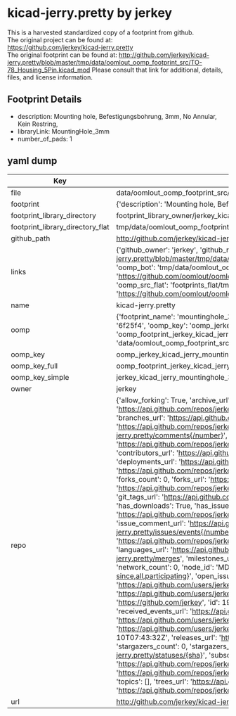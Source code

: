 # kicad-jerry.pretty by jerkey  
This is a harvested standardized copy of a footprint from github.  
The original project can be found at:  
https://github.com/jerkey/kicad-jerry.pretty  
The original footprint can be found at:
http://github.com/jerkey/kicad-jerry.pretty/blob/master/tmp/data/oomlout_oomp_footprint_src/TO-78_Housing_5Pin.kicad_mod
Please consult that link for additional, details, files, and license information.  
## Footprint Details
* description: Mounting hole, Befestigungsbohrung, 3mm, No Annular, Kein Restring,  
* libraryLink: MountingHole_3mm  
* number_of_pads: 1  
## yaml dump  
| Key | Value |  
| --- | --- |  
| file | data/oomlout_oomp_footprint_src/kicad-jerry.pretty/MountingHole_3mm.kicad_mod |  
| footprint | {'description': 'Mounting hole, Befestigungsbohrung, 3mm, No Annular, Kein Restring,', 'libraryLink': 'MountingHole_3mm', 'number_of_pads': 1} |  
| footprint_library_directory | footprint_library_owner/jerkey_kicad-jerry.pretty |  
| footprint_library_directory_flat | tmp/data/oomlout_oomp_footprint_src/footprints_flat/jerkey_kicad_jerry_mountinghole_3mm/working |  
| github_path | http://github.com/jerkey/kicad-jerry.pretty/blob/master/tmp/data/oomlout_oomp_footprint_src/MountingHole_3mm.kicad_mod |  
| links | {'github_owner': 'jerkey', 'github_repo_name': 'kicad-jerry.pretty', 'github_src': 'http://github.com/jerkey/kicad-jerry.pretty/blob/master/tmp/data/oomlout_oomp_footprint_src/TO-78_Housing_5Pin.kicad_mod', 'github_src_repo': 'https://github.com/jerkey/kicad-jerry.pretty', 'oomp_bot': 'tmp/data/oomlout_oomp_footprint_src/footprints/jerkey_kicad_jerry_mountinghole_3mm/working', 'oomp_bot_github': 'https://github.com/oomlout/oomlout_oomp_footprint_bot/tree/main/tmp/data/oomlout_oomp_footprint_src/footprints/jerkey_kicad_jerry_mountinghole_3mm/working', 'oomp_src_flat': 'footprints_flat/tmp/data/oomlout_oomp_footprint_src/footprints_flat/jerkey_kicad_jerry_mountinghole_3mm/working', 'oomp_src_flat_github': 'https://github.com/oomlout/oomlout_oomp_footprint_src/tree/main/tmp/data/oomlout_oomp_footprint_src/footprints_flat/jerkey_kicad_jerry_mountinghole_3mm/working'} |  
| name | kicad-jerry.pretty |  
| oomp | {'footprint_name': 'mountinghole_3mm', 'library_name': 'kicad_jerry', 'md5': '6f25f4adffacc50bd1031b96369c0732', 'md5_10': '6f25f4adff', 'md5_5': '6f25f', 'md5_6': '6f25f4', 'oomp_key': 'oomp_jerkey_kicad_jerry_mountinghole_3mm', 'oomp_key_extra': 'oomp_footprint_jerkey_kicad_jerry_mountinghole_3mm', 'oomp_key_full': 'oomp_footprint_jerkey_kicad_jerry_mountinghole_3mm_6f25f4', 'oomp_key_simple': 'jerkey_kicad_jerry_mountinghole_3mm', 'original_filename': 'data/oomlout_oomp_footprint_src/kicad-jerry.pretty/MountingHole_3mm.kicad_mod', 'owner_name': 'jerkey'} |  
| oomp_key | oomp_jerkey_kicad_jerry_mountinghole_3mm |  
| oomp_key_full | oomp_footprint_jerkey_kicad_jerry_mountinghole_3mm |  
| oomp_key_simple | jerkey_kicad_jerry_mountinghole_3mm |  
| owner | jerkey |  
| repo | {'allow_forking': True, 'archive_url': 'https://api.github.com/repos/jerkey/kicad-jerry.pretty/{archive_format}{/ref}', 'archived': False, 'assignees_url': 'https://api.github.com/repos/jerkey/kicad-jerry.pretty/assignees{/user}', 'blobs_url': 'https://api.github.com/repos/jerkey/kicad-jerry.pretty/git/blobs{/sha}', 'branches_url': 'https://api.github.com/repos/jerkey/kicad-jerry.pretty/branches{/branch}', 'clone_url': 'https://github.com/jerkey/kicad-jerry.pretty.git', 'collaborators_url': 'https://api.github.com/repos/jerkey/kicad-jerry.pretty/collaborators{/collaborator}', 'comments_url': 'https://api.github.com/repos/jerkey/kicad-jerry.pretty/comments{/number}', 'commits_url': 'https://api.github.com/repos/jerkey/kicad-jerry.pretty/commits{/sha}', 'compare_url': 'https://api.github.com/repos/jerkey/kicad-jerry.pretty/compare/{base}...{head}', 'contents_url': 'https://api.github.com/repos/jerkey/kicad-jerry.pretty/contents/{+path}', 'contributors_url': 'https://api.github.com/repos/jerkey/kicad-jerry.pretty/contributors', 'created_at': '2014-04-10T07:43:17Z', 'default_branch': 'master', 'deployments_url': 'https://api.github.com/repos/jerkey/kicad-jerry.pretty/deployments', 'description': 'kicad modules for jerry', 'disabled': False, 'downloads_url': 'https://api.github.com/repos/jerkey/kicad-jerry.pretty/downloads', 'events_url': 'https://api.github.com/repos/jerkey/kicad-jerry.pretty/events', 'fork': False, 'forks': 0, 'forks_count': 0, 'forks_url': 'https://api.github.com/repos/jerkey/kicad-jerry.pretty/forks', 'full_name': 'jerkey/kicad-jerry.pretty', 'git_commits_url': 'https://api.github.com/repos/jerkey/kicad-jerry.pretty/git/commits{/sha}', 'git_refs_url': 'https://api.github.com/repos/jerkey/kicad-jerry.pretty/git/refs{/sha}', 'git_tags_url': 'https://api.github.com/repos/jerkey/kicad-jerry.pretty/git/tags{/sha}', 'git_url': 'git://github.com/jerkey/kicad-jerry.pretty.git', 'has_discussions': False, 'has_downloads': True, 'has_issues': True, 'has_pages': False, 'has_projects': True, 'has_wiki': True, 'homepage': None, 'hooks_url': 'https://api.github.com/repos/jerkey/kicad-jerry.pretty/hooks', 'html_url': 'https://github.com/jerkey/kicad-jerry.pretty', 'id': 18628164, 'is_template': False, 'issue_comment_url': 'https://api.github.com/repos/jerkey/kicad-jerry.pretty/issues/comments{/number}', 'issue_events_url': 'https://api.github.com/repos/jerkey/kicad-jerry.pretty/issues/events{/number}', 'issues_url': 'https://api.github.com/repos/jerkey/kicad-jerry.pretty/issues{/number}', 'keys_url': 'https://api.github.com/repos/jerkey/kicad-jerry.pretty/keys{/key_id}', 'labels_url': 'https://api.github.com/repos/jerkey/kicad-jerry.pretty/labels{/name}', 'language': None, 'languages_url': 'https://api.github.com/repos/jerkey/kicad-jerry.pretty/languages', 'license': None, 'merges_url': 'https://api.github.com/repos/jerkey/kicad-jerry.pretty/merges', 'milestones_url': 'https://api.github.com/repos/jerkey/kicad-jerry.pretty/milestones{/number}', 'mirror_url': None, 'name': 'kicad-jerry.pretty', 'network_count': 0, 'node_id': 'MDEwOlJlcG9zaXRvcnkxODYyODE2NA==', 'notifications_url': 'https://api.github.com/repos/jerkey/kicad-jerry.pretty/notifications{?since,all,participating}', 'open_issues': 0, 'open_issues_count': 0, 'owner': {'avatar_url': 'https://avatars.githubusercontent.com/u/1930655?v=4', 'events_url': 'https://api.github.com/users/jerkey/events{/privacy}', 'followers_url': 'https://api.github.com/users/jerkey/followers', 'following_url': 'https://api.github.com/users/jerkey/following{/other_user}', 'gists_url': 'https://api.github.com/users/jerkey/gists{/gist_id}', 'gravatar_id': '', 'html_url': 'https://github.com/jerkey', 'id': 1930655, 'login': 'jerkey', 'node_id': 'MDQ6VXNlcjE5MzA2NTU=', 'organizations_url': 'https://api.github.com/users/jerkey/orgs', 'received_events_url': 'https://api.github.com/users/jerkey/received_events', 'repos_url': 'https://api.github.com/users/jerkey/repos', 'site_admin': False, 'starred_url': 'https://api.github.com/users/jerkey/starred{/owner}{/repo}', 'subscriptions_url': 'https://api.github.com/users/jerkey/subscriptions', 'type': 'User', 'url': 'https://api.github.com/users/jerkey'}, 'private': False, 'pulls_url': 'https://api.github.com/repos/jerkey/kicad-jerry.pretty/pulls{/number}', 'pushed_at': '2014-04-10T07:43:32Z', 'releases_url': 'https://api.github.com/repos/jerkey/kicad-jerry.pretty/releases{/id}', 'size': 108, 'ssh_url': 'git@github.com:jerkey/kicad-jerry.pretty.git', 'stargazers_count': 0, 'stargazers_url': 'https://api.github.com/repos/jerkey/kicad-jerry.pretty/stargazers', 'statuses_url': 'https://api.github.com/repos/jerkey/kicad-jerry.pretty/statuses/{sha}', 'subscribers_count': 2, 'subscribers_url': 'https://api.github.com/repos/jerkey/kicad-jerry.pretty/subscribers', 'subscription_url': 'https://api.github.com/repos/jerkey/kicad-jerry.pretty/subscription', 'svn_url': 'https://github.com/jerkey/kicad-jerry.pretty', 'tags_url': 'https://api.github.com/repos/jerkey/kicad-jerry.pretty/tags', 'teams_url': 'https://api.github.com/repos/jerkey/kicad-jerry.pretty/teams', 'temp_clone_token': None, 'topics': [], 'trees_url': 'https://api.github.com/repos/jerkey/kicad-jerry.pretty/git/trees{/sha}', 'updated_at': '2014-04-10T07:43:29Z', 'url': 'https://api.github.com/repos/jerkey/kicad-jerry.pretty', 'visibility': 'public', 'watchers': 0, 'watchers_count': 0, 'web_commit_signoff_required': False} |  
| url | http://github.com/jerkey/kicad-jerry.pretty |  

